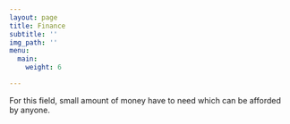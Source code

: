 ```yaml
---
layout: page
title: Finance
subtitle: ''
img_path: ''
menu:
  main:
    weight: 6

---
```

For this field, small amount of money have to need which can be afforded by anyone.